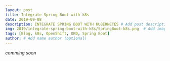 ```yaml
---
layout: post
title: Integrate Spring Boot with k8s
date: 2019-09-08
description: INTEGRATE SPRING BOOT WITH KUBERNETES # Add post description (optional)
img: 2019/integrate-spring-boot-with-k8s/SpringBoot-k8s.png  # Add image post (optional)
tags: [Blog, k8s, OpenShift, OKD, Spring Boot]
author: # Add name author (optional)
---
```


_comming soon_  